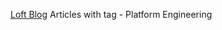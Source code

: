 
[Loft Blog](https://loft.sh/blog/tags/platform-engineering/)
Articles with tag - Platform Engineering
